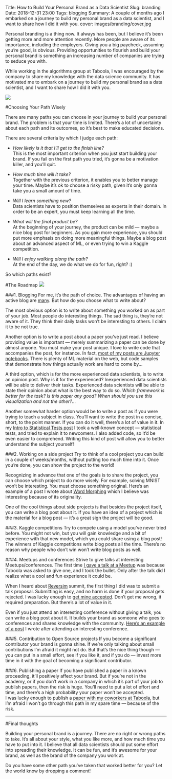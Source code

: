 Title: How to Build Your Personal Brand as a Data Scientist
Slug: branding
Date: 2018-12-31 23:00
Tags: blogging
Summary: A couple of months ago I embarked on a journey to build my personal brand as a data scientist, and I want to share how I did it with you.
cover: images/branding/cover.jpg

Personal branding is a thing now. It always has been, but I believe it’s been
getting more and more attention recently. More people are aware of its
importance, including the employers. Giving you a big paycheck, assuming you’re
good, is obvious. Providing opportunities to flourish and build your personal
brand is something an increasing number of companies are trying to seduce you
with.

While working in the algorithms group at Taboola, I was encouraged by the
company to share my knowledge with the data science community. It has motivated
me to embark on a journey to build my personal brand as a data scientist, and I
want to share how I did it with you.

![](images/branding/journey.jpg)

#Choosing Your Path Wisely

There are many paths you can choose in your journey to build your personal
brand. The problem is that your time is limited. There’s a lot of uncertainty
about each path and its outcomes, so it’s best to make educated decisions.

There are several criteria by which I judge each path:

* *How likely is it that I’ll get to the finish line?*  
This is the most
important criterion when you just start building your brand. If you fail on the
first path you tried, it’s gonna be a motivation killer, and you’ll quit.

* *How much time will it take?*  
Together with the previous criterion, it
enables you to better manage your time. Maybe it’s ok to choose a risky path,
given it’s only gonna take you a small amount of time.

* *Will I learn something new?*  
Data scientists have to position themselves as
experts in their domain. In order to be an expert, you must keep learning all
the time.

* *What will the final product be?*  
At the beginning of your journey, the
product can be mild — maybe a nice blog post for beginners. As you gain more
experience, you should put more emphasis on doing more meaningful things. Maybe
a blog post about an advanced aspect of ML, or even trying to win a Kaggle
competition.

* *Will I enjoy walking along the path?*  
At the end of the day, we do what we
do for fun, right? :)

So which paths exist?

#The Roadmap
![](images/branding/roadmap.jpg)

###1. Blogging
For me, it’s the path of choice. The advantages of having an active blog are
[many](http://varianceexplained.org/r/start-blog). But how do you choose what to
write about?

The most obvious option is to write about something you worked on as part of
your job. Most people do interesting things. The sad thing is, they’re not aware
of it. They think their daily tasks won’t be interesting to others. I claim it
to be not true.

Another option is to write a post about a paper you’ve just read. I believe
providing value is important — merely summarizing a paper can be done by almost
anyone. You must make your post unique. I love to write code that accompanies
the post, for instance. In fact, [most of my posts are Jupyter
notebooks](http://anotherdatum.com/pelican-and-github-pages-workflow.html).
There is plenty of ML material on the web, but code samples that demonstrate how
things actually work are hard to come by...

A third option, which is for the more experienced data scientists, is to write
an opinion post. Why is it for the experienced? Inexperienced data scientists
will be able to deliver their tasks. Experienced data scientists will be able to
state their opinion about what is the best way to do so. *Which framework is
better for the task? Is this paper any good? When should you use this
visualization and not the other?...*

Another somewhat harder option would be to write a post as if you were trying to
teach a subject in class. You’ll want to write the post in a concise, short, to
the point manner. If you can do it well, there’s a lot of value in it. In my
[Intro to Statistical Tests
post](https://towardsdatascience.com/intro-to-statistical-tests-who-wants-to-be-a-coder-c5e04c3ea7ce)
I took a well-known concept — statistical tests, and tried to explain it to
newcomers. I also added code, so it’d be even easier to comprehend. Writing this
kind of post will allow you to better understand the subject yourself!

###2. Working on a side project
Try to think of a cool project you can build in a couple of weeks/months,
without putting too much time into it. Once you’re done, you can show the
project to the world!

Recognizing in advance that one of the goals is to share the project, you can
choose which project to do more wisely. For example, solving MNIST won’t be
interesting. You must choose something original. Here’s an example of a post I
wrote about [Word
Morphing](https://towardsdatascience.com/word-morphing-9f87ee577775) which I
believe was interesting because of its originality.

One of the cool things about side projects is that besides the project itself,
you can write a blog post about it. If you have an idea of a project which is
the material for a blog post — it’s a great sign the project will be good.

###3. Kaggle competitions
Try to compete using a model you’ve never tried before. You might not win, but
you will gain knowledge and a bit of experience with that new model, which you
could share using a blog post! The winners of Kaggle competitions write blog
posts all the time. There’s no reason why people who don’t win won’t write blog
posts as well.

###4. Meetups and conferences
Strive to give talks at interesting Meetups/conferences. The first time [I gave
a talk at a Meetup](https://www.meetup.com/Meetups-Yotpo/events/251882912) was
because Taboola was asked to give one, and I took the bullet. Only after the
talk did I realize what a cool and fun experience it could be.

When I heard about [Reversim](https://summit2018.reversim.com/) summit, the
first thing I did was to submit a talk proposal. Submitting is easy, and no harm
is done if your proposal gets rejected. I was lucky enough to [get mine
accepted](https://summit2018.reversim.com/session/5b06fdd06c8bb70014163798.html).
Don’t get me wrong, it required preparation. But there’s a lot of value in it.

Even if you just attend an interesting conference without giving a talk, you can
write a blog post about it. It builds your brand as someone who goes to
conferences and shares knowledge with the community. [Here’s an example of a
post](http://anotherdatum.com/tce_2018.html) I wrote after attending an
interesting conference.

###5. Contribution to Open Source projects
If you become a significant contributor your brand is gonna shine. If we’re only
talking about small contributions I’m afraid it might not do. But that’s the
nice thing though — you can put in a small effort, see if you like it, and if
you do — invest more time in it with the goal of becoming a significant
contributor.

###6. Publishing a paper
If you have published a paper in a known proceeding, it’ll positively affect
your brand. But if you’re not in the academy, or if you don’t work in a company
in which it’s part of your job to publish papers, then the risk is huge. You’ll
need to put a lot of effort and time, and there’s a high probability your paper
won’t be accepted.<br> I was lucky enough to publish a [paper with my coworkers
at
Taboola](https://docs.wixstatic.com/ugd/b6ac34_7010907bceb44809bc5349c24555f9c5.pdf),
but I’m afraid I won’t go through this path in my spare time — because of the
risk.

---

#Final thoughts

Building your personal brand is a journey. There are no right or wrong paths to
take. It’s all about your style, what you like more, and how much time you have
to put into it. I believe that all data scientists should put some effort into
spreading their knowledge. It can be fun, and it’s awesome for your brand, as
well as the brand of the company you work at.

Do you have some other path you’ve taken that worked better for you? Let the
world know by dropping a comment!

